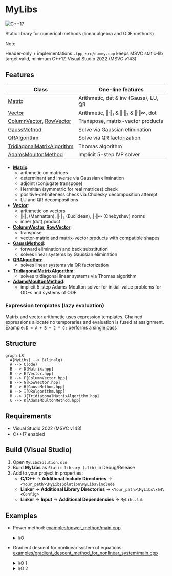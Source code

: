 # MyLibs

![C++17](https://img.shields.io/badge/C%2B%2B-17-informational)

Static library for numerical methods (linear algebra and ODE methods)

> [!NOTE]
> Header-only + implementations `.tpp`, `src/dummy.cpp` keeps MSVC static-lib target valid, minimum C++17, Visual Studio 2022 (MSVC v143)


## Features
| Class                                                                                                    | One-line features                     |
| -------------------------------------------------------------------------------------------------------- | ------------------------------------- |
| [Matrix](MyLibs/include/linalg/Matrix.hpp)                                                               | Arithmetic, det & inv (Gauss), LU, QR |
| [Vector](MyLibs/include/linalg/Vector.hpp)                                                               | Arithmetic, ‖·‖₁ & ‖·‖₂ & ‖·‖∞, dot   |
| [ColumnVector](MyLibs/include/linalg/ColumnVector.hpp), [RowVector](MyLibs/include/linalg/RowVector.hpp) | Transpose, matrix-vector products     |
| [GaussMethod](MyLibs/include/linalg/GaussMethod.hpp)                                                     | Solve via Gaussian elimination        |
| [QRAlgorithm](MyLibs/include/linalg/QRAlgorithm.hpp)                                                     | Solve via QR factorization            |
| [TridiagonalMatrixAlgorithm](MyLibs/include/linalg/TridiagonalMatrixAlgorithm.hpp)                       | Thomas algorithm                      |
| [AdamsMoultonMethod](MyLibs/include/ode/AdamsMoultonMethod.hpp)                                          | Implicit 5-step IVP solver            |

- **[Matrix](MyLibs/include/linalg/Matrix.hpp)**:
  - arithmetic on matrices
  - determinant and inverse via Gaussian elimination
  - adjoint (conjugate transpose)
  - Hermitian (symmetric for real matrices) check
  - positive-definiteness check via Cholesky decomposition attempt
  - LU and QR decompositions
- **[Vector](MyLibs/include/linalg/Vector.hpp)**:
  - arithmetic on vectors
  - ‖·‖₁ (Manhattan), ‖·‖₂ (Euclidean), ‖·‖∞ (Chebyshev) norms
  - inner (dot) product
- **[ColumnVector](MyLibs/include/linalg/ColumnVector.hpp), [RowVector](MyLibs/include/linalg/RowVector.hpp)**:
  - transpose
  - vector-matrix and matrix-vector products with compatible shapes
- **[GaussMethod](MyLibs/include/linalg/GaussMethod.hpp)**:
  - forward elimination and back substitution
  - solves linear systems by Gaussian elimination
- **[QRAlgorithm](MyLibs/include/linalg/QRAlgorithm.hpp)**:
  - solves linear systems via QR factorization
- **[TridiagonalMatrixAlgorithm](MyLibs/include/linalg/TridiagonalMatrixAlgorithm.hpp)**:
  - solves tridiagonal linear systems via Thomas algorithm
- **[AdamsMoultonMethod](MyLibs/include/ode/AdamsMoultonMethod.hpp)**:
  - implicit 5-step Adams-Moulton solver for initial-value problems for ODEs and systems of ODE

### Expression templates (lazy evaluation)
Matrix and vector arithmetic uses expression templates. Chained expressions allocate no temporaries and evaluation is fused at assignment.
Example: `D = A + B + 2 * C;` performs a single pass

## Structure
```mermaid
graph LR
  A{MyLibs} --> B(linalg)
  A --> C(ode)
  B --> D[Matrix.hpp]
  B --> E[Vector.hpp]
  B --> F[ColumnVector.hpp]
  B --> G[RowVector.hpp]
  B --> H[GaussMethod.hpp]
  B --> I[QRAlgorithm.hpp]
  B --> J[TridiagonalMatrixAlgorithm.hpp]
  C --> K[AdamsMoultonMethod.hpp]
```

## Requirements
- Visual Studio 2022 (MSVC v143)
- C++17 enabled

## Build (Visual Studio)
1. Open `MyLibsSolution.sln`
2. Build **MyLibs** as `Static library (.lib)` in Debug/Release
3. Add to your project in properties:
   - **C/C++** → **Additional Include Directories** → `<Your_path>\MyLibsSolution\MyLibs\include`
   - **Linker** → **Additional Library Directories** → `<Your_path>\MyLibs\x64\<Config>`
   - **Linker** → **Input** → **Additional Dependencies** → `MyLibs.lib`

## Examples
- Power method: [examples/power_method/main.cpp](examples/power_method/main.cpp)
  </details> <details><summary>I/O</summary>

  Input:
  ```txt
  3
  -3 4 -2
  1 0 1
  6 -6 5
  ```

  Output:
  ```txt
  Random initial vector: [-9139 3783 7100]
  The eigenvalue with maximum modulus = 2,
  and the corresponding eigenvector: [1.10723e-12 -0.5 -1]
  Residual = 5.85357e-12
  ```

  </details>

- Gradient descent for nonlinear system of equations: [examples/gradient_descent_method_for_nonlinear_system/main.cpp](examples/gradient_descent_method_for_nonlinear_system/main.cpp)
  </details> <details><summary>I/O 1</summary>

  Input:
  ```txt
  2
  -3 2
  ```

  Output:
  ```txt
  Solution: [-1.60607e-05 5]
  Residual = 1.6794e-05
  ```

  </details>

  </details> <details><summary>I/O 2</summary>

  Input:
  ```txt
  3
  -3 4 6
  ```
  
  Output:
  ```txt
  Solution: [1 2 3]
  Residual = 3.64039e-06
  ```

  </details>